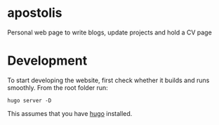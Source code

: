 # apostolis
Personal web page to write blogs, update projects and hold a CV page

# Development

To start developing the website, first check whether it builds and runs smoothly. From the root folder run:

```
hugo server -D
```

This assumes that you have [hugo](https://gohugo.io/getting-started/quick-start/) installed.
